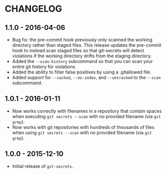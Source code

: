 # CHANGELOG

## 1.1.0 - 2016-04-06

* Bug fix: the pre-commit hook previously only scanned the working directory
  rather than staged files. This release updates the pre-commit hook to instead
  scan staged files so that git-secrets will detect violations if the working
  directory drifts from the staging directory.
* Added the `--scan-history` subcommand so that you can scan your entire
  git history for violations.
* Added the ability to filter false positives by using a .gitallowed file.
* Added support for `--cached`, `--no-index`, and `--untracked` to the `--scan`
  subcommand.

## 1.0.1 - 2016-01-11

* Now works correctly with filenames in a repository that contain spaces when
  executing `git secrets --scan` with no provided filename (via `git grep`).
* Now works with git repositories with hundreds of thousands of files when
  using `git secrets --scan` with no provided filename (via `git grep`).

## 1.0.0 - 2015-12-10

* Initial release of ``git-secrets``.
